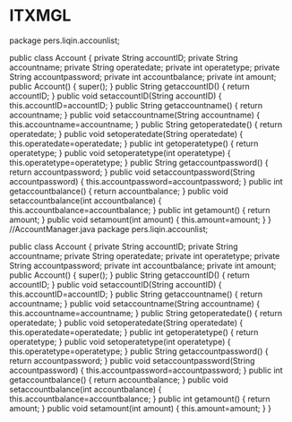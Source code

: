 # ITXMGL
package pers.liqin.accounlist;
 
public class Account
{
    private String accountID;
    private String accountname;
    private String operatedate;
    private int operatetype;
    private String accountpassword;
    private int accountbalance;
    private int amount;
    public Account()
    {
        super();
    }
    public String getaccountID()
    {
        return accountID;
    }
    public void setaccountID(String accountID)
    {
        this.accountID=accountID;
    }
    public String getaccountname()
    {
        return accountname;
    }
    public void setaccountname(String accountname)
    {
        this.accountname=accountname;
    }
    public String getoperatedate()
    {
        return operatedate;
    }
    public void setoperatedate(String operatedate)
    {
        this.operatedate=operatedate;
    }
    public int getoperatetype()
    {
        return operatetype;
    }
    public void setoperatetype(int operatetype)
    {
        this.operatetype=operatetype;
    }
    public String getaccountpassword()
    {
        return accountpassword;
    }
    public void setaccountpassword(String accountpassword)
    {
        this.accountpassword=accountpassword;
    }
    public int getaccountbalance()
    {
        return accountbalance;
    }
    public void setaccountbalance(int accountbalance)
    {
        this.accountbalance=accountbalance;
    }
    public int getamount()
    {
        return amount;
    }
    public void setamount(int amount)
    {
        this.amount=amount;
    }
}
//AccountManager.java
package pers.liqin.accounlist;
 
public class Account
{
    private String accountID;
    private String accountname;
    private String operatedate;
    private int operatetype;
    private String accountpassword;
    private int accountbalance;
    private int amount;
    public Account()
    {
        super();
    }
    public String getaccountID()
    {
        return accountID;
    }
    public void setaccountID(String accountID)
    {
        this.accountID=accountID;
    }
    public String getaccountname()
    {
        return accountname;
    }
    public void setaccountname(String accountname)
    {
        this.accountname=accountname;
    }
    public String getoperatedate()
    {
        return operatedate;
    }
    public void setoperatedate(String operatedate)
    {
        this.operatedate=operatedate;
    }
    public int getoperatetype()
    {
        return operatetype;
    }
    public void setoperatetype(int operatetype)
    {
        this.operatetype=operatetype;
    }
    public String getaccountpassword()
    {
        return accountpassword;
    }
    public void setaccountpassword(String accountpassword)
    {
        this.accountpassword=accountpassword;
    }
    public int getaccountbalance()
    {
        return accountbalance;
    }
    public void setaccountbalance(int accountbalance)
    {
        this.accountbalance=accountbalance;
    }
    public int getamount()
    {
        return amount;
    }
    public void setamount(int amount)
    {
        this.amount=amount;
    }
}
